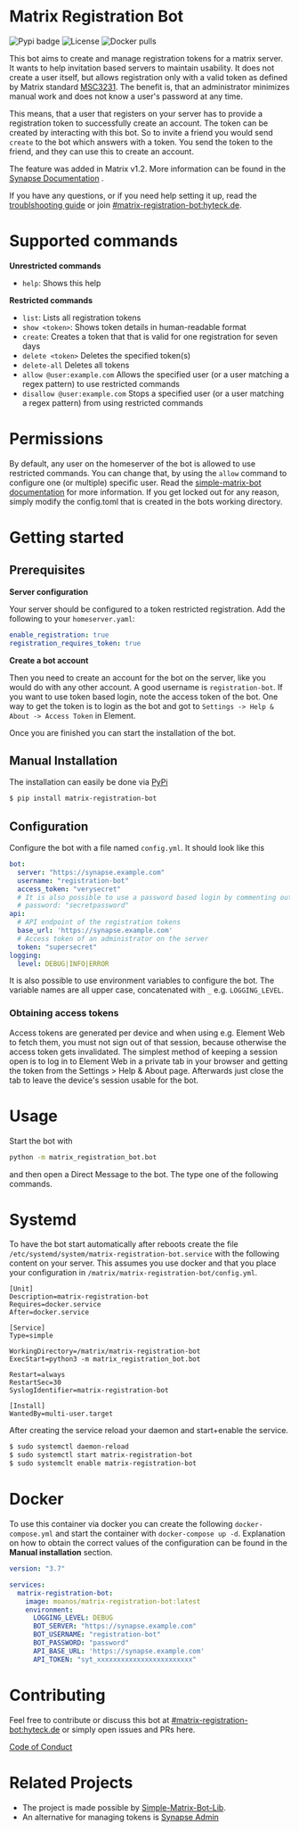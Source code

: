 # Matrix Registration Bot

![Pypi badge](https://img.shields.io/pypi/v/matrix-registration-bot.svg)
![License](https://img.shields.io/pypi/l/matrix-registration-bot?color=%23008000)
![Docker pulls](https://img.shields.io/docker/pulls/moanos/matrix-registration-bot)

This bot aims to create and manage registration tokens for a matrix server. It wants to help invitation based servers to
maintain usability. It does not create a user itself, but allows registration only with a valid token as defined by
Matrix standard
[MSC3231](https://github.com/matrix-org/matrix-doc/blob/main/proposals/3231-token-authenticated-registration.md). The
benefit is, that an administrator minimizes manual work and does not know a user's password at any time.

This means, that a user that registers on your server has to provide a registration token to successfully create an
account. The token can be created by interacting with this bot. So to invite a friend you would send `create` to the bot
which answers with a token. You send the token to the friend, and they can use this to create an account.

The feature was added in Matrix v1.2. More information can be found in the
[Synapse Documentation](https://matrix-org.github.io/synapse/latest/usage/administration/admin_api/registration_tokens.html)
.

If you have any questions, or if you need help setting it up, read the [troublshooting guide](./docs/troubleshooting.md)
or join [#matrix-registration-bot:hyteck.de](https://matrix.to/#/#matrix-registration-bot:hyteck.de).

# Supported commands

**Unrestricted commands**

* `help`: Shows this help

**Restricted commands**

* `list`: Lists all registration tokens
* `show <token>`: Shows token details in human-readable format
* `create`: Creates a token that that is valid for one registration for seven days
* `delete <token>` Deletes the specified token(s)
* `delete-all` Deletes all tokens
* `allow @user:example.com` Allows the specified user (or a user matching a regex pattern) to use restricted commands
* `disallow @user:example.com` Stops a specified user (or a user matching a regex pattern) from using restricted
  commands

# Permissions

By default, any user on the homeserver of the bot is allowed to use restricted commands. You can change that, by using
the `allow` command to configure one (or multiple) specific user. Read
the [simple-matrix-bot documentation](https://simple-matrix-bot-lib.readthedocs.io/en/latest/manual.html#allowlist)
for more information. If you get locked out for any reason, simply modify the config.toml that is created in the bots
working directory.

# Getting started

## Prerequisites

**Server configuration**

Your server should be configured to a token restricted registration. Add the following to your `homeserver.yaml`:

```yaml
enable_registration: true
registration_requires_token: true
```

**Create a bot account**

Then you need to create an account for the bot on the server, like you would do with any other account. A good username
is `registration-bot`. If you want to use token based login, note the access token of the bot. One way to get the token
is to login as the bot and got to `Settings -> Help & About -> Access Token` in Element.

Once you are finished you can start the installation of the bot.

## Manual Installation

The installation can easily be done via [PyPi](https://pypi.org/project/matrix-registration-bot/)

```bash
$ pip install matrix-registration-bot
```

## Configuration

Configure the bot with a file named `config.yml`. It should look like this

```yaml
bot:
  server: "https://synapse.example.com"
  username: "registration-bot"
  access_token: "verysecret"
  # It is also possible to use a password based login by commenting out the access token line and adjusting the line below
  # password: "secretpassword" 
api:
  # API endpoint of the registration tokens
  base_url: 'https://synapse.example.com'
  # Access token of an administrator on the server
  token: "supersecret"
logging:
  level: DEBUG|INFO|ERROR
```

It is also possible to use environment variables to configure the bot. The variable names are all upper case,
concatenated with `_` e.g. `LOGGING_LEVEL`.

### Obtaining access tokens

Access tokens are generated per device and when using e.g. Element Web to fetch them,
you must not sign out of that session, because otherwise the access token gets invalidated.
The simplest method of keeping a session open is to log in to Element Web in a private tab 
in your browser and getting the token from the Settings > Help & About page.
Afterwards just close the tab to leave the device's session usable for the bot.


# Usage

Start the bot with

```bash
python -m matrix_registration_bot.bot
```

and then open a Direct Message to the bot. The type one of the following commands.

# Systemd

To have the bot start automatically after reboots create the file `/etc/systemd/system/matrix-registration-bot.service`
with the following content on your server. This assumes you use docker and that you place your configuration in
`/matrix/matrix-registration-bot/config.yml`.

```
[Unit]
Description=matrix-registration-bot
Requires=docker.service
After=docker.service

[Service]
Type=simple

WorkingDirectory=/matrix/matrix-registration-bot
ExecStart=python3 -m matrix_registration_bot.bot

Restart=always
RestartSec=30
SyslogIdentifier=matrix-registration-bot

[Install]
WantedBy=multi-user.target
```

After creating the service reload your daemon and start+enable the service.

```bash
$ sudo systemctl daemon-reload
$ sudo systemctl start matrix-registration-bot
$ sudo systemclt enable matrix-registration-bot
```

# Docker

To use this container via docker you can create the following `docker-compose.yml` and start the container
with `docker-compose up -d`. Explanation on how to obtain the correct values of the configuration can be found in the 
**Manual installation** section.

``` yaml
version: "3.7"

services:
  matrix-registration-bot:
    image: moanos/matrix-registration-bot:latest
    environment:
      LOGGING_LEVEL: DEBUG
      BOT_SERVER: "https://synapse.example.com"
      BOT_USERNAME: "registration-bot"
      BOT_PASSWORD: "password"
      API_BASE_URL: 'https://synapse.example.com'
      API_TOKEN: "syt_xxxxxxxxxxxxxxxxxxxxxxxx"

```

# Contributing

Feel free to contribute or discuss this bot
at [#matrix-registration-bot:hyteck.de](https://matrix.to/#/#matrix-registration-bot:hyteck.de)
or simply open issues and PRs here.

[Code of Conduct](https://www.contributor-covenant.org/version/2/1/code_of_conduct/)

# Related Projects

* The project is made possible by [Simple-Matrix-Bot-Lib](https://simple-matrix-bot-lib.readthedocs.io).
* An alternative for managing tokens is [Synapse Admin](https://github.com/Awesome-Technologies/synapse-admin)


